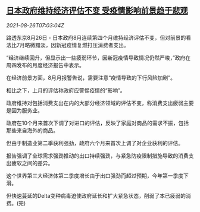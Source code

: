 <!--1629963063000-->
[日本政府维持经济评估不变 受疫情影响前景趋于悲观](https://cn.reuters.com/article/japan-economy-assessment-covid-0826-idCNKBS2FR0J3)
------

<div><i>2021-08-26T07:03:04Z</i></div><p>路透东京8月26日 - 日本政府8月连续第四个月维持经济评估不变，但对前景的看法比7月略微黯淡，因新冠疫情复燃打压消费者支出。</p><p>“经济继续回升，但显示出一些疲弱环节，因新冠疫情导致情况仍然严峻，”政府在周四发布的月度经济报告中表示。</p><p>在经济前景方面，8月月报警告说，需要注意“疫情导致的下行风险加剧”。</p><p>相比之下，上月的评估称政府应警惕疫情的“影响”。</p><p>政府维持对包括消费支出在内的大部分经济领域的评估不变，称消费支出疲弱主要是因为服务业。</p><p>政府在10个月来首次下调了对进口的评估，反映了家庭对商品的需求不振，包括那些来自海外的商品。</p><p>但由于制造业第二季获利强劲，政府六个月来首次上调了对企业获利的评估。</p><p>报告强调了全球需求强劲推动的出口持续强劲，与紧急防疫限制措施导致的消费支出疲软之间的差异。</p><p>这个世界第三大经济体第二季度增长由于出口强劲而超过预期，今年第一季度下滑。</p><p>但快速蔓延的Delta变种病毒迫使政府延长和扩大紧急状态，削弱了本已疲弱的消费。(完)</p>
